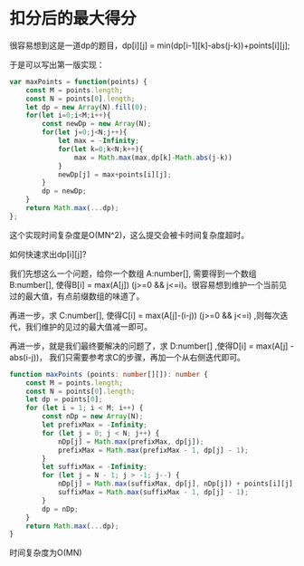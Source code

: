 # 扣分后的最大得分

很容易想到这是一道dp的题目，dp[i][j] = min(dp[i-1][k]-abs(j-k))+points[i][j];

于是可以写出第一版实现：

```javascript
var maxPoints = function(points) {
    const M = points.length;
    const N = points[0].length;
    let dp = new Array(N).fill(0);
    for(let i=0;i<M;i++){
        const newDp = new Array(N);
        for(let j=0;j<N;j++){
            let max = -Infinity;
            for(let k=0;k<N;k++){
                max = Math.max(max,dp[k]-Math.abs(j-k))
            }
            newDp[j] = max+points[i][j];
        }
        dp = newDp;
    }
    return Math.max(...dp);
};
```

这个实现时间复杂度是O(MN^2)，这么提交会被卡时间复杂度超时。

如何快速求出dp[i][j]?

我们先想这么一个问题，给你一个数组 A:number[], 需要得到一个数组 B:number[], 使得B[i] = max(A[j]) (j>=0 && j<=i)。很容易想到维护一个当前见过的最大值，有点前缀数组的味道了。

再进一步，求 C:number[], 使得C[i] = max(A[j]-(i-j)) (j>=0 && j<=i) ,则每次迭代，我们维护的见过的最大值减一即可。

再进一步，就是我们最终要解决的问题了，求 D:number[] ,使得D[i] = max(A[j] - abs(i-j))， 我们只需要参考求C的步骤，再加一个从右侧迭代即可。

```typescript
function maxPoints (points: number[][]): number {
    const M = points.length;
    const N = points[0].length;
    let dp = points[0];
    for (let i = 1; i < M; i++) {
        const nDp = new Array(N);
        let prefixMax = -Infinity;
        for (let j = 0; j < N; j++) {
            nDp[j] = Math.max(prefixMax, dp[j]);
            prefixMax = Math.max(prefixMax - 1, dp[j] - 1);
        }
        let suffixMax = -Infinity;
        for (let j = N - 1; j > -1; j--) {
            nDp[j] = Math.max(suffixMax, dp[j], nDp[j]) + points[i][j];
            suffixMax = Math.max(suffixMax - 1, dp[j] - 1);
        }
        dp = nDp;
    }
    return Math.max(...dp);
}

```

时间复杂度为O(MN)
